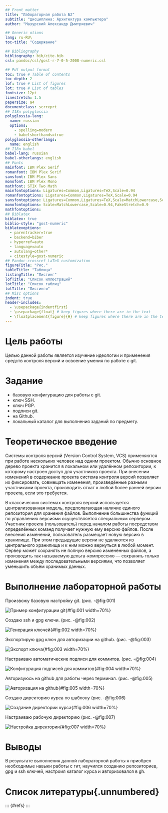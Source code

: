```yaml
---
## Front matter
title: "Лабораторная работа №2"
subtitle: "дисциплина: Архитектура компьютера"
author: "Мазурский Александр Дмитриевич"

## Generic otions
lang: ru-RU\
toc-title: "Содержание"

## Bibliography
bibliography: bib/cite.bib
csl: pandoc/csl/gost-r-7-0-5-2008-numeric.csl

## Pdf output format
toc: true # Table of contents
toc-depth: 2
lof: true # List of figures
lot: true # List of tables
fontsize: 12pt
linestretch: 1.5
papersize: a4
documentclass: scrreprt
## I18n polyglossia
polyglossia-lang:
  name: russian
  options:
	- spelling=modern
	- babelshorthands=true
polyglossia-otherlangs:
  name: english
## I18n babel
babel-lang: russian
babel-otherlangs: english
## Fonts
mainfont: IBM Plex Serif
romanfont: IBM Plex Serif
sansfont: IBM Plex Sans
monofont: IBM Plex Mono
mathfont: STIX Two Math
mainfontoptions: Ligatures=Common,Ligatures=TeX,Scale=0.94
romanfontoptions: Ligatures=Common,Ligatures=TeX,Scale=0.94
sansfontoptions: Ligatures=Common,Ligatures=TeX,Scale=MatchLowercase,Scale=0.94
monofontoptions: Scale=MatchLowercase,Scale=0.94,FakeStretch=0.9
mathfontoptions:
## Biblatex
biblatex: true
biblio-style: "gost-numeric"
biblatexoptions:
  - parentracker=true
  - backend=biber
  - hyperref=auto
  - language=auto
  - autolang=other*
  - citestyle=gost-numeric
## Pandoc-crossref LaTeX customization
figureTitle: "Рис."
tableTitle: "Таблица"
listingTitle: "Листинг"
lofTitle: "Список иллюстраций"
lotTitle: "Список таблиц"
lolTitle: "Листинги"
## Misc options
indent: true
header-includes:
  - \usepackage{indentfirst}
  - \usepackage{float} # keep figures where there are in the text
  - \floatplacement{figure}{H} # keep figures where there are in the text
---
```


# Цель работы

Целью данной работы является изучение идеологии и применения средств контроля версий и освоение умения по работе с git.

# Задание


- базовую конфигурацию для работы с git.
- ключ SSH.
- ключ PGP.
- подписи git.
- на Github.
-  локальный каталог для выполнения заданий по предмету.


# Теоретическое введение

Системы контроля версий (Version Control System, VCS) применяются при работе нескольких человек над одним проектом. Обычно основное дерево проекта хранится в локальном или удалённом репозитории, к которому настроен доступ для участников проекта. При внесении изменений в содержание проекта система контроля версий позволяет их фиксировать, совмещать изменения, произведённые разными участниками проекта, производить откат к любой более ранней версии проекта, если это требуется.

В классических системах контроля версий используется централизованная модель, предполагающая наличие единого репозитория для хранения файлов. Выполнение большинства функций по управлению версиями осуществляется специальным сервером. Участник проекта (пользователь) перед началом работы посредством определённых команд получает нужную ему версию файлов. После внесения изменений, пользователь размещает новую версию в хранилище. При этом предыдущие версии не удаляются из центрального хранилища и к ним можно вернуться в любой момент. Сервер может сохранять не полную версию изменённых файлов, а производить так называемую дельта-компрессию — сохранять только изменения между последовательными версиями, что позволяет уменьшить объём хранимых данных.

# Выполнение лабораторной работы

Произвожу базовую настройку git. (рис. -@fig:001)

![Пример конфигурации git](image/1.png){#fig:001 width=70%}

Создаю ssh и gpg ключи. (рис. -@fig:002)

![Генерация ключей](image/2.png){#fig:002 width=70%}

Экспортирую gpg ключ для авторизации на github. (рис. -@fig:003)

![Экспорт ключа](image/3.png){#fig:003 width=70%}

Настраиваю автоматические подписи для коммитов. (рис. -@fig:004)

![Конфигурация подписей для коммитов](image/4.png){#fig:004 width=70%}

Авторизуюсь на github для работы через терминал. (рис. -@fig:005)

![Авторизация на github](image/5.png){#fig:005 width=70%}

Создаю директорию курса по шаблону (рис. -@fig:006)

![Создание директории курса](image/6.png){#fig:006 width=70%}

Настраиваю рабочую директорию (рис. -@fig:007)

![Настройка директории](image/7.png){#fig:007 width=70%}

# Выводы

В результате выполнения данной лабораторной работы я приобрел необходимые навыки работы с гит, научился созданию репозиториев, gpg и ssh ключей, настроил каталог курса и авторизовался в gh.

# Список литературы{.unnumbered}

::: {#refs}
:::
